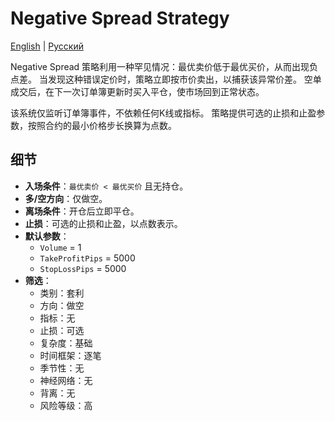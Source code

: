 # Negative Spread Strategy
[English](README.md) | [Русский](README_ru.md)

Negative Spread 策略利用一种罕见情况：最优卖价低于最优买价，从而出现负点差。
当发现这种错误定价时，策略立即按市价卖出，以捕获该异常价差。
空单成交后，在下一次订单簿更新时买入平仓，使市场回到正常状态。

该系统仅监听订单簿事件，不依赖任何K线或指标。
策略提供可选的止损和止盈参数，按照合约的最小价格步长换算为点数。

## 细节
- **入场条件**：`最优卖价 < 最优买价` 且无持仓。
- **多/空方向**：仅做空。
- **离场条件**：开仓后立即平仓。
- **止损**：可选的止损和止盈，以点数表示。
- **默认参数**：
  - `Volume` = 1
  - `TakeProfitPips` = 5000
  - `StopLossPips` = 5000
- **筛选**：
  - 类别：套利
  - 方向：做空
  - 指标：无
  - 止损：可选
  - 复杂度：基础
  - 时间框架：逐笔
  - 季节性：无
  - 神经网络：无
  - 背离：无
  - 风险等级：高
